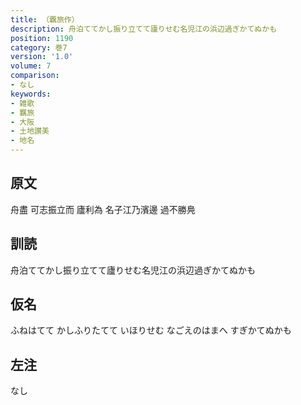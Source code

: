 ```yaml
---
title: （覊旅作）
description: 舟泊ててかし振り立てて廬りせむ名児江の浜辺過ぎかてぬかも
position: 1190
category: 巻7
version: '1.0'
volume: 7
comparison:
- なし
keywords:
- 雑歌
- 羈旅
- 大阪
- 土地讃美
- 地名
---
```


## 原文

舟盡 可志振立而 廬利為 名子江乃濱邊 過不勝鳧

## 訓読

舟泊ててかし振り立てて廬りせむ名児江の浜辺過ぎかてぬかも

## 仮名

ふねはてて かしふりたてて いほりせむ なごえのはまへ すぎかてぬかも

## 左注

なし
